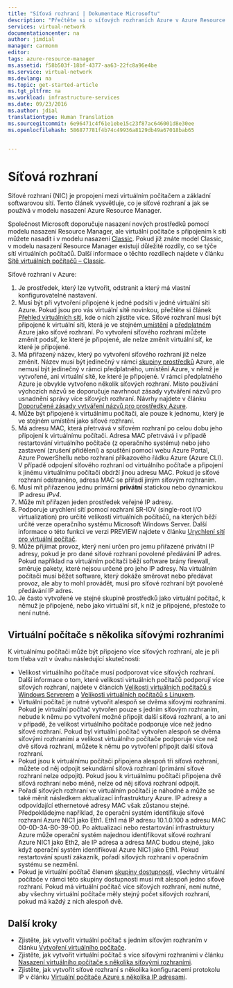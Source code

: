 ```yaml
---
title: "Síťová rozhraní | Dokumentace Microsoftu"
description: "Přečtěte si o síťových rozhraních Azure v Azure Resource Manageru."
services: virtual-network
documentationcenter: na
author: jimdial
manager: carmonm
editor: 
tags: azure-resource-manager
ms.assetid: f58b503f-18bf-4377-aa63-22fc8a96e4be
ms.service: virtual-network
ms.devlang: na
ms.topic: get-started-article
ms.tgt_pltfrm: na
ms.workload: infrastructure-services
ms.date: 09/23/2016
ms.author: jdial
translationtype: Human Translation
ms.sourcegitcommit: 6e96471c4f61e1ebe15c23f87ac646001d8e30ee
ms.openlocfilehash: 586877781f4b74c49936a8129db49a67018bab65


---
```

# <a name="network-interfaces"></a>Síťová rozhraní
Síťové rozhraní (NIC) je propojení mezi virtuálním počítačem a základní softwarovou sítí. Tento článek vysvětluje, co je síťové rozhraní a jak se používá v modelu nasazení Azure Resource Manager.

Společnost Microsoft doporučuje nasazení nových prostředků pomocí modelu nasazení Resource Manager, ale virtuální počítače s připojením k síti můžete nasadit i v modelu nasazení [Classic](virtual-network-ip-addresses-overview-classic.md). Pokud již znáte model Classic, v modelu nasazení Resource Manager existují důležité rozdíly, co se týče sítí virtuálních počítačů. Další informace o těchto rozdílech najdete v článku [Sítě virtuálních počítačů – Classic](virtual-network-ip-addresses-overview-classic.md#differences-between-resource-manager-and-classic-deployments).

Síťové rozhraní v Azure:

1. Je prostředek, který lze vytvořit, odstranit a který má vlastní konfigurovatelné nastavení.
2. Musí být při vytvoření připojené k jedné podsíti v jedné virtuální síti Azure. Pokud jsou pro vás virtuální sítě novinkou, přečtěte si článek [Přehled virtuálních síti](virtual-networks-overview.md), kde o nich zjistíte více. Síťové rozhraní musí být připojené k virtuální síti, která je ve stejném[ umístění](https://azure.microsoft.com/regions) a [předplatném](../azure-glossary-cloud-terminology.md#subscription) Azure jako síťové rozhraní. Po vytvoření síťového rozhraní můžete změnit podsíť, ke které je připojené, ale nelze změnit virtuální síť, ke které je připojené.
3. Má přiřazený název, který po vytvoření síťového rozhraní již nelze změnit. Název musí být jedinečný v rámci [skupiny prostředků](../azure-resource-manager/resource-group-overview.md#resource-groups) Azure, ale nemusí být jedinečný v rámci předplatného, umístění Azure, v němž je vytvořené, ani virtuální sítě, ke které je připojené. V rámci předplatného Azure je obvykle vytvořeno několik síťových rozhraní. Místo používání výchozích názvů se doporučuje navrhnout zásady vytváření názvů pro usnadnění správy více síťových rozhraní. Návrhy najdete v článku [Doporučené zásady vytváření názvů pro prostředky Azure](../guidance/guidance-naming-conventions.md).
4. Může být připojené k virtuálnímu počítači, ale pouze k jednomu, který je ve stejném umístění jako síťové rozhraní.
5. Má adresu MAC, která přetrvává v síťovém rozhraní po celou dobu jeho připojení k virtuálnímu počítači. Adresa MAC přetrvává i v případě restartování virtuálního počítače (z operačního systému) nebo jeho zastavení (zrušení přidělení) a spuštění pomocí webu Azure Portal, Azure PowerShellu nebo rozhraní příkazového řádku Azure (Azure CLI). V případě odpojení síťového rozhraní od virtuálního počítače a připojení k jinému virtuálnímu počítači obdrží jinou adresu MAC. Pokud je síťové rozhraní odstraněno, adresa MAC se přiřadí jiným síťovým rozhraním.
6. Musí mít přiřazenou jednu primární **privátní** statickou nebo dynamickou IP adresu *IPv4*.
7. Může mít přiřazen jeden prostředek veřejné IP adresy.
8. Podporuje urychlení sítí pomocí rozhraní SR-IOV (single-root I/O virtualization) pro určité velikosti virtuálních počítačů, na kterých běží určité verze operačního systému Microsoft Windows Server. Další informace o této funkci ve verzi PREVIEW najdete v článku [Urychlení sítí pro virtuální počítač](virtual-network-accelerated-networking-powershell.md).
9. Může přijímat provoz, který není určen pro jemu přiřazené privátní IP adresy, pokud je pro dané síťové rozhraní povolené předávání IP adres. Pokud například na virtuálním počítači běží software brány firewall, směruje pakety, které nejsou určené pro jeho IP adresy. Na virtuálním počítači musí běžet software, který dokáže směrovat nebo předávat provoz, ale aby to mohl provádět, musí pro síťové rozhraní být povolené předávání IP adres.
10. Je často vytvořené ve stejné skupině prostředků jako virtuální počítač, k němuž je připojené, nebo jako virtuální síť, k níž je připojené, přestože to není nutné.

## <a name="vms-with-multiple-network-interfaces"></a>Virtuální počítače s několika síťovými rozhraními
K virtuálnímu počítači může být připojeno více síťových rozhraní, ale je při tom třeba vzít v úvahu následující skutečnosti:  

* Velikost virtuálního počítače musí podporovat více síťových rozhraní. Další informace o tom, které velikosti virtuálních počítačů podporují více síťových rozhraní, najdete v článcích [Velikosti virtuálních počítačů s Windows Serverem](../virtual-machines/virtual-machines-windows-sizes.md) a [Velikosti virtuálních počítačů s Linuxem](../virtual-machines/virtual-machines-linux-sizes.md).
* Virtuální počítač je nutné vytvořit alespoň se dvěma síťovými rozhraními. Pokud je virtuální počítač vytvořen pouze s jedním síťovým rozhraním, nebude k němu po vytvoření možné připojit další síťová rozhraní, a to ani v případě, že velikost virtuálního počítače podporuje více než jedno síťové rozhraní. Pokud byl virtuální počítač vytvořen alespoň se dvěma síťovými rozhraními a velikost virtuálního počítače podporuje více než dvě síťová rozhraní, můžete k němu po vytvoření připojit další síťová rozhraní.  
* Pokud jsou k virtuálnímu počítači připojena alespoň tři síťová rozhraní, můžete od něj odpojit sekundární síťová rozhraní (primární síťové rozhraní nelze odpojit). Pokud jsou k virtuálnímu počítači připojena dvě síťová rozhraní nebo méně, nelze od něj síťová rozhraní odpojit.  
* Pořadí síťových rozhraní ve virtuálním počítači je náhodné a může se také měnit následkem aktualizací infrastruktury Azure. IP adresy a odpovídající ethernetové adresy MAC však zůstanou stejné. Předpokládejme například, že operační systém identifikuje síťové rozhraní Azure NIC1 jako Eth1. Eth1 má IP adresu 10.1.0.100 a adresu MAC 00-0D-3A-B0-39-0D. Po aktualizaci nebo restartování infrastruktury Azure může operační systém najednou identifikovat síťové rozhraní Azure NIC1 jako Eth2, ale IP adresa a adresa MAC budou stejné, jako když operační systém identifikoval Azure NIC1 jako Eth1. Pokud restartování spustí zákazník, pořadí síťových rozhraní v operačním systému se nezmění.  
* Pokud je virtuální počítač členem [skupiny dostupnosti](../azure-glossary-cloud-terminology.md#availability-set), všechny virtuální počítače v rámci této skupiny dostupnosti musí mít alespoň jedno síťové rozhraní. Pokud má virtuální počítač více síťových rozhraní, není nutné, aby všechny virtuální počítače měly stejný počet síťových rozhraní, pokud má každý z nich alespoň dvě.

## <a name="next-steps"></a>Další kroky
* Zjistěte, jak vytvořit virtuální počítač s jedním síťovým rozhraním v článku [Vytvoření virtuálního počítače](../virtual-machines/virtual-machines-windows-hero-tutorial.md).
* Zjistěte, jak vytvořit virtuální počítač s více síťovými rozhraními v článku [Nasazení virtuálního počítače s několika síťovými rozhraními](virtual-network-deploy-multinic-arm-ps.md).
* Zjistěte, jak vytvořit síťové rozhraní s několika konfiguracemi protokolu IP v článku [Virtuální počítače Azure s několika IP adresami](virtual-network-multiple-ip-addresses-powershell.md).




<!--HONumber=Nov16_HO3-->


